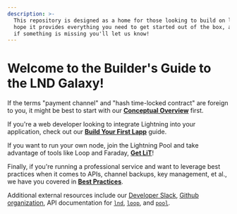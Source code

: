 ```yaml
---
description: >-
  This repository is designed as a home for those looking to build on lnd. We
  hope it provides everything you need to get started out of the box, and that
  if something is missing you'll let us know!
---
```


# Welcome to the Builder's Guide to the LND Galaxy!

If the terms "payment channel" and "hash time-locked contract" are foreign to you, it might be best to start with our [**Conceptual Overview**](conceptual-overview/introduction.md) first.

If you're a web developer looking to integrate Lightning into your application, check out our [**Build Your First Lapp**](build-a-lapp/overview.md) guide.

If you want to run your own node, join the Lightning Pool and take advantage of tools like Loop and Faraday, [**Get LiT**](intermediate-get-lit/untitled.md)!

Finally, if you're running a professional service and want to leverage best practices when it comes to APIs, channel backups, key management, et al., we have you covered in [**Best Practices**](advanced-best-practices/overview.md).

Additional external resources include our [Developer Slack](https://lightning.engineering/slack.html), [Github organization](https://github.com/lightninglabs), API documentation for [`lnd`](https://api.lightning.community/), [`loop`](https://lightning.engineering/loopapi/), and [`pool`](https://lightning.engineering/poolapi/).  


